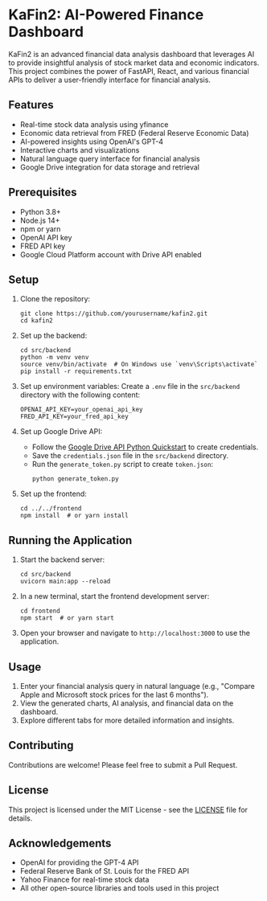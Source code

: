 # KaFin2: AI-Powered Finance Dashboard

KaFin2 is an advanced financial data analysis dashboard that leverages AI to provide insightful analysis of stock market data and economic indicators. This project combines the power of FastAPI, React, and various financial APIs to deliver a user-friendly interface for financial analysis.

## Features

- Real-time stock data analysis using yfinance
- Economic data retrieval from FRED (Federal Reserve Economic Data)
- AI-powered insights using OpenAI's GPT-4
- Interactive charts and visualizations
- Natural language query interface for financial analysis
- Google Drive integration for data storage and retrieval

## Prerequisites

- Python 3.8+
- Node.js 14+
- npm or yarn
- OpenAI API key
- FRED API key
- Google Cloud Platform account with Drive API enabled

## Setup

1. Clone the repository:
   ```
   git clone https://github.com/yourusername/kafin2.git
   cd kafin2
   ```

2. Set up the backend:
   ```
   cd src/backend
   python -m venv venv
   source venv/bin/activate  # On Windows use `venv\Scripts\activate`
   pip install -r requirements.txt
   ```

3. Set up environment variables:
   Create a `.env` file in the `src/backend` directory with the following content:
   ```
   OPENAI_API_KEY=your_openai_api_key
   FRED_API_KEY=your_fred_api_key
   ```

4. Set up Google Drive API:
   - Follow the [Google Drive API Python Quickstart](https://developers.google.com/drive/api/quickstart/python) to create credentials.
   - Save the `credentials.json` file in the `src/backend` directory.
   - Run the `generate_token.py` script to create `token.json`:
     ```
     python generate_token.py
     ```

5. Set up the frontend:
   ```
   cd ../../frontend
   npm install  # or yarn install
   ```

## Running the Application

1. Start the backend server:
   ```
   cd src/backend
   uvicorn main:app --reload
   ```

2. In a new terminal, start the frontend development server:
   ```
   cd frontend
   npm start  # or yarn start
   ```

3. Open your browser and navigate to `http://localhost:3000` to use the application.

## Usage

1. Enter your financial analysis query in natural language (e.g., "Compare Apple and Microsoft stock prices for the last 6 months").
2. View the generated charts, AI analysis, and financial data on the dashboard.
3. Explore different tabs for more detailed information and insights.

## Contributing

Contributions are welcome! Please feel free to submit a Pull Request.

## License

This project is licensed under the MIT License - see the [LICENSE](LICENSE) file for details.

## Acknowledgements

- OpenAI for providing the GPT-4 API
- Federal Reserve Bank of St. Louis for the FRED API
- Yahoo Finance for real-time stock data
- All other open-source libraries and tools used in this project